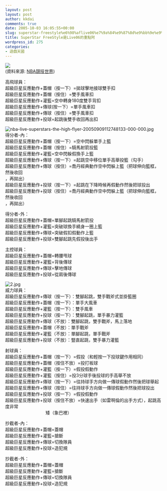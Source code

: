 ```yaml
---
layout: post
layout: post
author: kkdai
comments: true
date: 2005-10-03 16:05:55+00:00
slug: superstar-freestyle%e6%98%aflive06%e7%9a%84%e9%87%8d%e9%bb%9e%e9%98%bf
title: SuperStar FreeStyle是Live06的重點阿
wordpress_id: 275
categories:
- 遊戲天國
---
```


![](http://www.nbago.net/images/banner/banner003.jpg)  
(資料來源: [NBA競技世界](http://www.nbago.net/))

高飛球員：  
超級巨星反應動作+蓋帽（按一下）=拋球擊地接球雙手扣  
超級巨星反應動作+蓋帽（按住）=雙手風車扣  
超級巨星反應動作+灌籃=空中轉身180度雙手背扣  
超級巨星反應動作+傳球(按一下）=單手風車扣  
超級巨星反應動作+傳球（按住）=雙手風車扣  
超級巨星反應動作+投球=起跳後雙手收回再出扣

  
![nba-live-superstars-the-high-flyer-20050909112748133-000-000.jpg](http://www.evanlin.com/blog/archives/20051004/nba-live-superstars-the-high-flyer-20050909112748133-000-000.jpg)   
得分者-內：  
超級巨星反應動作+蓋帽（按一下）=空中閃躲單手上籃  
超級巨星反應動作+蓋帽（按住）=騎馬射箭投籃  
超級巨星反應動作+灌籃=空中閃躲假換手上籃  
超級巨星反應動作+傳球（按一下）=起跳空中移位單手高舉投籃（勾手）  
超級巨星反應動作+傳球（按住）=喬丹經典動作空中閃躲上籃（把球伸向籃框，然後收回  
，再拋出）  
超級巨星反應動作+投球（按一下）=起跳在下降時候再假動作然後把球投出  
超級巨星反應動作+投球（按住）=喬丹經典動作空中閃躲上籃（把球伸向籃框，然後收回  
，再拋出）  


  
得分者-外：  
超級巨星反應動作+蓋帽=單腳起跳騎馬射箭投  
超級巨星反應動作+灌籃=突破球換手繞身一圈上籃  
超級巨星反應動作+傳球=突破假扣假動作上籃  
超級巨星反應動作+投球=雙腳起跳先假投後出手  
  
主控球員：  
超級巨星反應動作+蓋帽=轉腰甩球  
超級巨星反應動作+灌籃=背後傳球  
超級巨星反應動作+傳球=擊地傳球  
超級巨星反應動作+投球=從肩後傳球  
  
![2.jpg](http://www.evanlin.com/blog/archives/20051004/2.jpg)   
威力球員：  
超級巨星反應動作+傳球（按一下）：雙腳起跳，雙手戰斧式並掛籃圈  
超級巨星反應動作+蓋帽（按一下）：單手大風車  
超級巨星反應動作+灌籃（按一下）：雙手風車  
超級巨星反應動作+投球（按一下）：雙腳起跳，單手暴力灌籃  
超級巨星反應動作+傳球（不放）：雙腳起跳，雙手戰斧，馬上落地  
超級巨星反應動作+蓋帽（不放）：單手戰斧  
超級巨星反應動作+灌籃（不放）：單腳起跳，單手戰斧  
超級巨星反應動作+投球（不放）：豎直起跳，雙手暴力灌籃  
  
  
射球員：  
超級巨星反應動作+蓋帽（按一下）=假投（和輕按一下投球鍵作用相同）  
超級巨星反應動作+蓋帽（按住不放）=投打板球  
超級巨星反應動作+灌籃（按一下）=假投假動作  
超級巨星反應動作+灌籃（按住）=投3分球手後投球的手高舉不放  
超級巨星反應動作+傳球（按一下）=往持球手方向做一傳球假動作然後把球舉起  
超級巨星反應動作+傳球（按住）=往持球手方向做一傳球假動作然後把球投出  
超級巨星反應動作+投球（按一下）=假投假動作  
超級巨星反應動作+投球（按住不放）=快速出手（如雷啊倫的出手方式），起跳高度非常  
                                 矮（象巴裡）  
  
抄截者-內：  
超級巨星反應動作+蓋帽=蓋帽  
超級巨星反應動作+灌籃=搶斷  
超級巨星反應動作+傳球=切換隊員  
超級巨星反應動作+投球=造犯規  
  
抄截者-外：  
超級巨星反應動作+蓋帽=蓋帽  
超級巨星反應動作+灌籃=搶斷  
超級巨星反應動作+傳球=切換隊員  
超級巨星反應動作+投球=造犯規  

